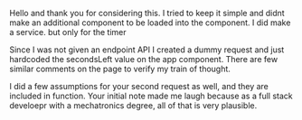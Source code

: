 Hello and thank you for considering this. I tried to keep it simple and didnt make an additional component to be loaded into the component. I did make a service. but only for the timer

Since I was not given an endpoint API I created a dummy request and just hardcoded the secondsLeft value on the app component. There are few similar comments on the page to verify my train of thought.

I did a few assumptions for your second request as well, and they are included in function. Your initial note made me laugh because as a full stack develoepr with a mechatronics degree, all of that is very plausible.
